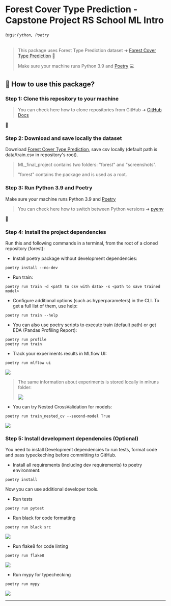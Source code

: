 # Forest Cover Type Prediction - Capstone Project RS School ML Intro

###### tags: `Python, Poetry`

> This package uses Forest Type Prediction dataset ➜ [Forest Cover Type Prediction](https://www.kaggle.com/competitions/forest-cover-type-prediction/data)  :evergreen_tree: 
> 
> Make sure your machine runs Python 3.9 and [Poetry](https://python-poetry.org/) :computer: 

## :memo: How to use this package?

### Step 1: Clone this repository to your machine

> You can check here how to clone repositories from GitHub ➜ [GitHub Docs](https://docs.github.com/en/repositories/creating-and-managing-repositories/cloning-a-repository) 

:rocket: 

### Step 2: Download and save locally the dataset

Download [Forest Cover Type Prediction](https://www.kaggle.com/competitions/forest-cover-type-prediction/data), save csv locally (default path is data/train.csv in repository's root).

> ML_final_project contains two folders: "forest" and "screenshots". 
> 
> "forest" contains the package and is used as a root.

### Step 3: Run Python 3.9 and Poetry

Make sure your machine runs Python 3.9 and [Poetry](https://python-poetry.org/)

> You can check here how to switch between Python versions ➜ [pyenv](https://realpython.com/intro-to-pyenv/#installing-pyenv) 

:rocket: 

### Step 4: Install the project dependencies

Run this and following commands in a terminal, from the root of a cloned repository (forest):

- Install poetry package without development dependencies:
```python=1
poetry install --no-dev
```
- Run train:
```python=2
poetry run train -d <path to csv with data> -s <path to save trained model>
```
- Configure additional options (such as hyperparameters) in the CLI. To get a full list of them, use help:
```python=3
poetry run train --help
```
- You can also use poetry scripts to execute train (default path) or get EDA (Pandas Profiling Report):
```python=4
poetry run profile
poetry run train
```
- Track your experiments results in MLflow UI:
```python=6
poetry run mlflow ui
```

![](https://i.imgur.com/MuyCueq.png)


> The same information about experiments is stored locally in mlruns folder:
> 
> ![](https://i.imgur.com/kensYPR.png)

- You can try Nested CrossValidation for models:
```python=7
poetry run train_nested_cv --second-model True
```

![](https://i.imgur.com/tMAd0fR.png)


### Step 5: Install development dependencies (Optional)

You need to install Development dependencies to run tests, format code and pass typeckeching before committing to GitHub.

- Install all requirements (including dev requirements) to poetry environment:
```python=8
poetry install
```

Now you can use additional developer tools.

- Run tests
```python=9
poetry run pytest
```
- Run black for code formatting
```python=10
poetry run black src 
```

![](https://i.imgur.com/iyAsPFB.png)


- Run flake8 for code linting
```python=11
poetry run flake8
```
![](https://i.imgur.com/h832IFC.png)

- Run mypy for typechecking
```python=12
poetry run mypy
```
![](https://i.imgur.com/TPmezio.png)


---


